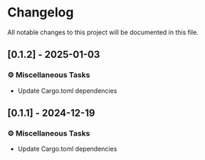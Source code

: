# Changelog

All notable changes to this project will be documented in this file.

## [0.1.2] - 2025-01-03

### ⚙️ Miscellaneous Tasks

- Update Cargo.toml dependencies

<!-- generated by git-cliff -->
## [0.1.1] - 2024-12-19

### ⚙️ Miscellaneous Tasks

- Update Cargo.toml dependencies

<!-- generated by git-cliff -->
